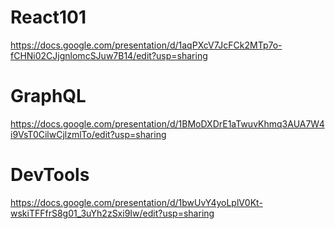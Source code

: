 # React101

https://docs.google.com/presentation/d/1aqPXcV7JcFCk2MTp7o-fCHNi02CJjgnlomcSJuw7B14/edit?usp=sharing


# GraphQL
https://docs.google.com/presentation/d/1BMoDXDrE1aTwuvKhmq3AUA7W4i9VsT0CilwCjlzmlTo/edit?usp=sharing


# DevTools
https://docs.google.com/presentation/d/1bwUvY4yoLplV0Kt-wskiTFFfrS8g01_3uYh2zSxi9Iw/edit?usp=sharing
